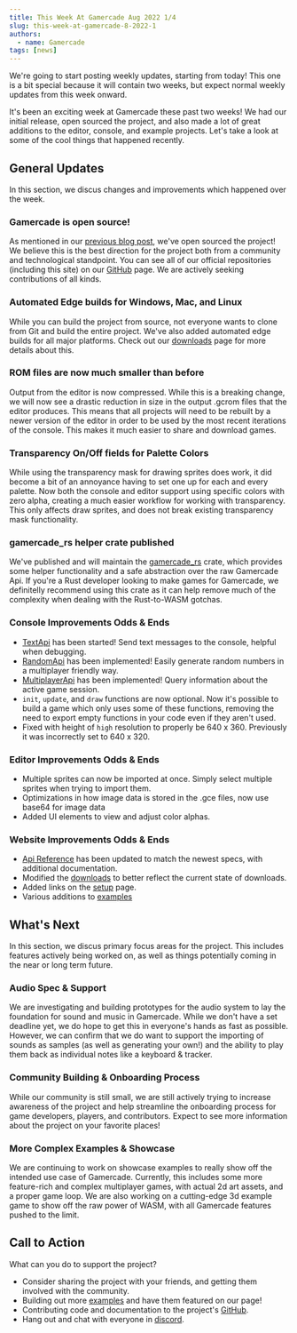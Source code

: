 ```yaml
---
title: This Week At Gamercade Aug 2022 1/4
slug: this-week-at-gamercade-8-2022-1
authors:
  - name: Gamercade
tags: [news]
---
```


We're going to start posting weekly updates, starting from today! This one is a bit special because it will contain two weeks, but expect normal weekly updates from this week onward.

It's been an exciting week at Gamercade these past two weeks! We had our initial release, open sourced the project, and also made a lot of great additions to the editor, console, and example projects. Let's take a look at some of the cool things that happened recently.

## General Updates

In this section, we discus changes and improvements which happened over the week.

### Gamercade is open source!

As mentioned in our [previous blog post](2022-08-02.md), we've open sourced the project! We believe this is the best direction for the project both from a community and technological standpoint. You can see all of our official repositories (including this site) on our [GitHub](https://github.com/gamercade-io) page. We are actively seeking contributions of all kinds.

### Automated Edge builds for Windows, Mac, and Linux

While you can build the project from source, not everyone wants to clone from Git and build the entire project. We've also added automated edge builds for all major platforms. Check out our [downloads](/downloads) page for more details about this.

### ROM files are now much smaller than before

Output from the editor is now compressed. While this is a breaking change, we will now see a drastic reduction in size in the output .gcrom files that the editor produces. This means that all projects will need to be rebuilt by a newer version of the editor in order to be used by the most recent iterations of the console. This makes it much easier to share and download games.

### Transparency On/Off fields for Palette Colors

While using the transparency mask for drawing sprites does work, it did become a bit of an annoyance having to set one up for each and every palette. Now both the console and editor support using specific colors with zero alpha, creating a much easier workflow for working with transparency. This only affects draw sprites, and does not break existing transparency mask functionality.

### gamercade_rs helper crate published

We've published and will maintain the [gamercade_rs](https://crates.io/crates/gamercade_rs) crate, which provides some helper functionality and a safe abstraction over the raw Gamercade Api. If you're a Rust developer looking to make games for Gamercade, we definitelly recommend using this crate as it can help remove much of the complexity when dealing with the Rust-to-WASM gotchas.

### Console Improvements Odds & Ends

- [TextApi](/docs/api-reference/text) has been started! Send text messages to the console, helpful when debugging.
- [RandomApi](/docs/api-reference/random) has been implemented! Easily generate random numbers in a multiplayer friendly way.
- [MultiplayerApi](/docs/api-reference/multiplayer) has been implemented! Query information about the active game session.
- `init`, `update`, and `draw` functions are now optional. Now it's possible to build a game which only uses some of these functions, removing the need to export empty functions in your code even if they aren't used.
- Fixed with height of `high` resolution to properly be 640 x 360. Previously it was incorrectly set to 640 x 320.

### Editor Improvements Odds & Ends

- Multiple sprites can now be imported at once. Simply select multiple sprites when trying to import them.
- Optimizations in how image data is stored in the .gce files, now use base64 for image data
- Added UI elements to view and adjust color alphas.

### Website Improvements Odds & Ends

- [Api Reference](/docs/api-reference) has been updated to match the newest specs, with additional documentation.
- Modified the [downloads](/downloads) to better reflect the current state of downloads.
- Added links on the [setup](/docs/getting-started/setup-bindings) page.
- Various additions to [examples](/docs/examples)

## What's Next

In this section, we discus primary focus areas for the project. This includes features actively being worked on, as well as things potentially coming in the near or long term future.

### Audio Spec & Support

We are investigating and building prototypes for the audio system to lay the foundation for sound and music in Gamercade. While we don't have a set deadline yet, we do hope to get this in everyone's hands as fast as possible. However, we can confirm that we do want to support the importing of sounds as samples (as well as generating your own!) and the ability to play them back as individual notes like a keyboard & tracker.

### Community Building & Onboarding Process

While our community is still small, we are still actively trying to increase awareness of the project and help streamline the onboarding process for game developers, players, and contributors. Expect to see more information about the project on your favorite places!

### More Complex Examples & Showcase

We are continuing to work on showcase examples to really show off the intended use case of Gamercade. Currently, this includes some more feature-rich and complex multiplayer games, with actual 2d art assets, and a proper game loop. We are also working on a cutting-edge 3d example game to show off the raw power of WASM, with all Gamercade features pushed to the limit.

## Call to Action

What can you do to support the project?

- Consider sharing the project with your friends, and getting them involved with the community.
- Building out more [examples](/docs/examples) and have them featured on our page!
- Contributing code and documentation to the project's [GitHub](https://github.com/gamercade-io).
- Hang out and chat with everyone in [discord](https://discord.gg/Qafv2Fpt5j).
